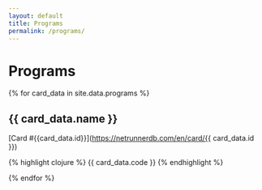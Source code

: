 ```yaml
---
layout: default
title: Programs
permalink: /programs/
---
```


# Programs

{% for card_data in site.data.programs %}

## {{ card_data.name }}

[Card #{{card_data.id}}](https://netrunnerdb.com/en/card/{{ card_data.id }})

{% highlight clojure %}
{{ card_data.code }}
{% endhighlight %}

{% endfor %}
